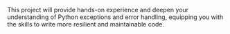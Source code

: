 This project will provide hands-on experience and deepen your understanding of Python exceptions and error handling, equipping you with the skills to write more resilient and maintainable code.
